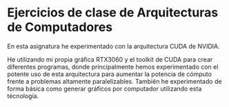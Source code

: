 # Ejercicios de clase de Arquitecturas de Computadores
En esta asignatura he experimentado con la arquitectura CUDA de NVIDIA. 

He utilizando mi propia gráfica RTX3060 y el toolkit de CUDA para crear diferentes programas, donde principalmente hemos experimentado con el potente uso de esta arquitectura para aumentar la potencia de cómputo frente a problemas altamente paralelizables. También he experimentado de forma básica como generar gráficos por computador utilizando esta técnología.
